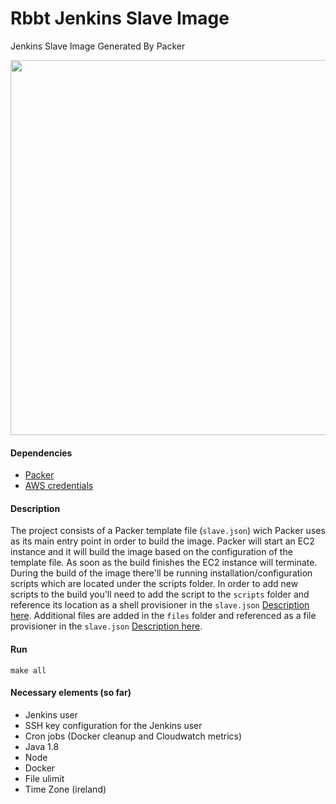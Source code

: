 
Rbbt Jenkins Slave Image
========================

Jenkins Slave Image Generated By Packer

<img src="https://cdn-images-1.medium.com/max/1400/1*wDiZP99A1N-SBbn3Bn6AuA.png" width="600px">

#### Dependencies
* [Packer](https://www.packer.io/) 
* [AWS credentials](https://docs.aws.amazon.com/cli/latest/userguide/cli-configure-files.html)

#### Description
The project consists of a Packer template file (`slave.json`) wich Packer uses as its main entry point in order to build the image.
Packer will start an EC2 instance and it will build the image based on the configuration of the template file. As soon as the build finishes the EC2 instance will terminate.
During the build of the image there'll be running installation/configuration scripts which are located under the scripts folder.
In order to add new scripts to the build you'll need to add the script to the `scripts` folder and reference its location as a shell provisioner in the `slave.json` [Description here](https://www.packer.io/docs/provisioners/shell.html).
Additional files are added in the `files` folder and referenced as a file provisioner in the `slave.json` [Description here](https://www.packer.io/docs/provisioners/file.html).

#### Run
```
make all
```

#### Necessary elements (so far)
* Jenkins user
* SSH key configuration for the Jenkins user 
* Cron jobs (Docker cleanup and Cloudwatch metrics)
* Java 1.8
* Node 
* Docker
* File ulimit
* Time Zone (ireland)
